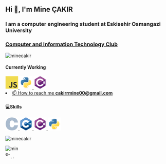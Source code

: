 <h2 align="left">Hi 👋, I'm Mine ÇAKIR</h2>
<h3 align="left">I am a computer engineering student at Eskisehir Osmangazi University</h3>
<h3 align="left"> <a href="http://bbtk.ogu.edu.tr">Computer and Information Technology Club</a></h3>
<p align="left"> <img src="https://komarev.com/ghpvc/?username=minecakir" alt="minecakir" /> </p>

<h4 align="left">Currently Working</h4>
</a> <a href="https://developer.mozilla.org/en-US/docs/Web/JavaScript" target="_blank"> <img src="https://raw.githubusercontent.com/devicons/devicon/master/icons/javascript/javascript-original.svg" alt="javascript" width="40" height="40"/> </a>
<a href="https://www.python.org" target="_blank"> <img src="https://raw.githubusercontent.com/devicons/devicon/master/icons/python/python-original.svg" alt="python" width="40" height="40"/> </a>
<a href="https://www.w3schools.com/cs/" target="_blank"> <img src="https://raw.githubusercontent.com/devicons/devicon/master/icons/csharp/csharp-original.svg" alt="csharp" width="40" 

- 📫 How to reach me **cakirrmine00@gmail.com**
 <h4 align="left">💻Skills</h4>
<p align="left"> <a href="https://www.cprogramming.com/" target="_blank"> <img src="https://raw.githubusercontent.com/devicons/devicon/master/icons/c/c-original.svg" alt="c" width="40" height="40"/> </a> <a href="https://www.w3schools.com/cpp/" target="_blank"> <img src="https://raw.githubusercontent.com/devicons/devicon/master/icons/cplusplus/cplusplus-original.svg" alt="cplusplus" width="40" height="40"/> </a> <a href="https://www.w3schools.com/cs/" target="_blank"> <img src="https://raw.githubusercontent.com/devicons/devicon/master/icons/csharp/csharp-original.svg" alt="csharp" width="40" <a href="https://www.python.org" target="_blank"> <img src="https://raw.githubusercontent.com/devicons/devicon/master/icons/python/python-original.svg" alt="python" width="40" height="40"/> </a> </p>


</p><p align="left"> <img src="https://github-readme-stats.vercel.app/api?username=minecakir&show_icons=true" alt="minecakir" /> </p>
<p align="left">
<a href="https://linkedin.com/in/mine-cakir" target="blank"><img align="left" src="https://cdn.jsdelivr.net/npm/simple-icons@3.0.1/icons/linkedin.svg" alt="mine-cakir" height="40" width="40" /></a>
</p>
